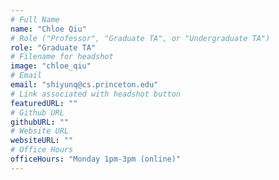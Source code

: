 ```yaml
---
# Full Name
name: "Chloe Qiu"
# Role ("Professor", "Graduate TA", or "Undergraduate TA")
role: "Graduate TA"
# Filename for headshot
image: "chloe_qiu"
# Email
email: "shiyunq@cs.princeton.edu"
# Link associated with headshot button
featuredURL: ""
# Github URL
githubURL: ""
# Website URL
websiteURL: ""
# Office Hours
officeHours: "Monday 1pm-3pm (online)"
---
```


